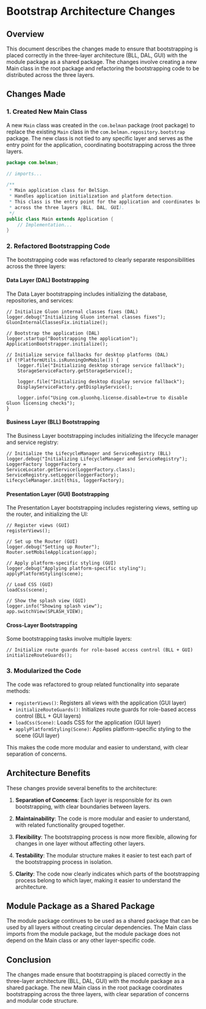 # Bootstrap Architecture Changes

## Overview

This document describes the changes made to ensure that bootstrapping is placed correctly in the three-layer architecture (BLL, DAL, GUI) with the module package as a shared package. The changes involve creating a new Main class in the root package and refactoring the bootstrapping code to be distributed across the three layers.

## Changes Made

### 1. Created New Main Class

A new `Main` class was created in the `com.belman` package (root package) to replace the existing `Main` class in the `com.belman.repository.bootstrap` package. The new class is not tied to any specific layer and serves as the entry point for the application, coordinating bootstrapping across the three layers.

```java
package com.belman;

// imports...

/**
 * Main application class for BelSign.
 * Handles application initialization and platform detection.
 * This class is the entry point for the application and coordinates bootstrapping
 * across the three layers (BLL, DAL, GUI).
 */
public class Main extends Application {
    // Implementation...
}
```

### 2. Refactored Bootstrapping Code

The bootstrapping code was refactored to clearly separate responsibilities across the three layers:

#### Data Layer (DAL) Bootstrapping

The Data Layer bootstrapping includes initializing the database, repositories, and services:

```
// Initialize Gluon internal classes fixes (DAL)
logger.debug("Initializing Gluon internal classes fixes");
GluonInternalClassesFix.initialize();

// Bootstrap the application (DAL)
logger.startup("Bootstrapping the application");
ApplicationBootstrapper.initialize();

// Initialize service fallbacks for desktop platforms (DAL)
if (!PlatformUtils.isRunningOnMobile()) {
    logger.file("Initializing desktop storage service fallback");
    StorageServiceFactory.getStorageService();

    logger.file("Initializing desktop display service fallback");
    DisplayServiceFactory.getDisplayService();

    logger.info("Using com.gluonhq.license.disable=true to disable Gluon licensing checks");
}
```

#### Business Layer (BLL) Bootstrapping

The Business Layer bootstrapping includes initializing the lifecycle manager and service registry:

```
// Initialize the LifecycleManager and ServiceRegistry (BLL)
logger.debug("Initializing LifecycleManager and ServiceRegistry");
LoggerFactory loggerFactory = ServiceLocator.getService(LoggerFactory.class);
ServiceRegistry.setLogger(loggerFactory);
LifecycleManager.init(this, loggerFactory);
```

#### Presentation Layer (GUI) Bootstrapping

The Presentation Layer bootstrapping includes registering views, setting up the router, and initializing the UI:

```
// Register views (GUI)
registerViews();

// Set up the Router (GUI)
logger.debug("Setting up Router");
Router.setMobileApplication(app);

// Apply platform-specific styling (GUI)
logger.debug("Applying platform-specific styling");
applyPlatformStyling(scene);

// Load CSS (GUI)
loadCss(scene);

// Show the splash view (GUI)
logger.info("Showing splash view");
app.switchView(SPLASH_VIEW);
```

#### Cross-Layer Bootstrapping

Some bootstrapping tasks involve multiple layers:

```
// Initialize route guards for role-based access control (BLL + GUI)
initializeRouteGuards();
```

### 3. Modularized the Code

The code was refactored to group related functionality into separate methods:

- `registerViews()`: Registers all views with the application (GUI layer)
- `initializeRouteGuards()`: Initializes route guards for role-based access control (BLL + GUI layers)
- `loadCss(Scene)`: Loads CSS for the application (GUI layer)
- `applyPlatformStyling(Scene)`: Applies platform-specific styling to the scene (GUI layer)

This makes the code more modular and easier to understand, with clear separation of concerns.

## Architecture Benefits

These changes provide several benefits to the architecture:

1. **Separation of Concerns**: Each layer is responsible for its own bootstrapping, with clear boundaries between layers.

2. **Maintainability**: The code is more modular and easier to understand, with related functionality grouped together.

3. **Flexibility**: The bootstrapping process is now more flexible, allowing for changes in one layer without affecting other layers.

4. **Testability**: The modular structure makes it easier to test each part of the bootstrapping process in isolation.

5. **Clarity**: The code now clearly indicates which parts of the bootstrapping process belong to which layer, making it easier to understand the architecture.

## Module Package as a Shared Package

The module package continues to be used as a shared package that can be used by all layers without creating circular dependencies. The Main class imports from the module package, but the module package does not depend on the Main class or any other layer-specific code.

## Conclusion

The changes made ensure that bootstrapping is placed correctly in the three-layer architecture (BLL, DAL, GUI) with the module package as a shared package. The new Main class in the root package coordinates bootstrapping across the three layers, with clear separation of concerns and modular code structure.